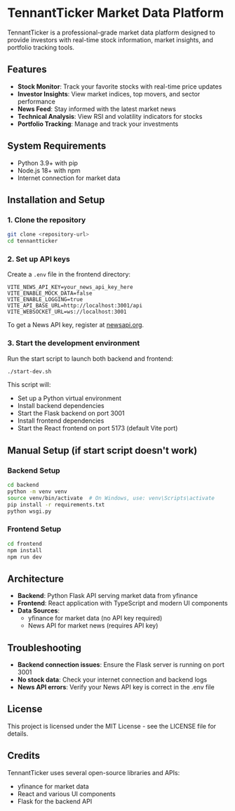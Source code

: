# TennantTicker Market Data Platform

TennantTicker is a professional-grade market data platform designed to provide investors with real-time stock information, market insights, and portfolio tracking tools.

## Features

- **Stock Monitor**: Track your favorite stocks with real-time price updates
- **Investor Insights**: View market indices, top movers, and sector performance 
- **News Feed**: Stay informed with the latest market news
- **Technical Analysis**: View RSI and volatility indicators for stocks
- **Portfolio Tracking**: Manage and track your investments

## System Requirements

- Python 3.9+ with pip
- Node.js 18+ with npm
- Internet connection for market data

## Installation and Setup

### 1. Clone the repository

```bash
git clone <repository-url>
cd tennantticker
```

### 2. Set up API keys

Create a `.env` file in the frontend directory:

```
VITE_NEWS_API_KEY=your_news_api_key_here
VITE_ENABLE_MOCK_DATA=false
VITE_ENABLE_LOGGING=true
VITE_API_BASE_URL=http://localhost:3001/api
VITE_WEBSOCKET_URL=ws://localhost:3001
```

To get a News API key, register at [newsapi.org](https://newsapi.org).

### 3. Start the development environment

Run the start script to launch both backend and frontend:

```bash
./start-dev.sh
```

This script will:
- Set up a Python virtual environment
- Install backend dependencies
- Start the Flask backend on port 3001
- Install frontend dependencies
- Start the React frontend on port 5173 (default Vite port)

## Manual Setup (if start script doesn't work)

### Backend Setup

```bash
cd backend
python -m venv venv
source venv/bin/activate  # On Windows, use: venv\Scripts\activate
pip install -r requirements.txt
python wsgi.py
```

### Frontend Setup

```bash
cd frontend
npm install
npm run dev
```

## Architecture

- **Backend**: Python Flask API serving market data from yfinance
- **Frontend**: React application with TypeScript and modern UI components
- **Data Sources**: 
  - yfinance for market data (no API key required)
  - News API for market news (requires API key)

## Troubleshooting

- **Backend connection issues**: Ensure the Flask server is running on port 3001
- **No stock data**: Check your internet connection and backend logs
- **News API errors**: Verify your News API key is correct in the .env file

## License

This project is licensed under the MIT License - see the LICENSE file for details.

## Credits

TennantTicker uses several open-source libraries and APIs:
- yfinance for market data
- React and various UI components
- Flask for the backend API
